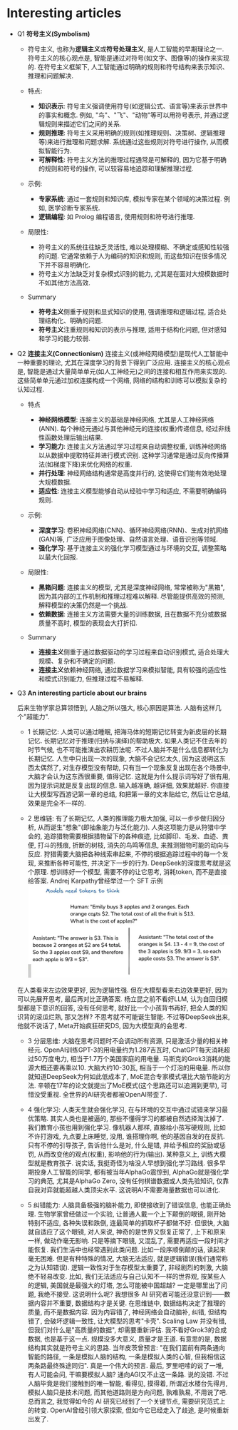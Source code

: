 # Interesting articles

- Q1 **符号主义(Symbolism)**
    - 符号主义, 也称为**逻辑主义**或**符号处理主义**, 是人工智能的早期理论之一. 符号主义的核心观点是, 智能是通过对符号(如文字、图像等)的操作来实现的. 在符号主义框架下, 人工智能通过明确的规则和符号结构来表示知识、推理和问题解决. 

    - 特点: 
        - **知识表示**: 符号主义强调使用符号(如逻辑公式、语言等)来表示世界中的事实和概念. 例如, "鸟"、"飞"、"动物"等可以用符号表示, 并通过逻辑规则来描述它们之间的关系. 
        - **规则推理**: 符号主义采用明确的规则(如推理规则、决策树、逻辑推理等)来进行推理和问题求解. 系统通过这些规则对符号进行操作, 从而模拟智能行为. 
        - **可解释性**: 符号主义方法的推理过程通常是可解释的, 因为它基于明确的规则和符号的操作, 可以较容易地追踪和理解推理过程. 

    - 示例: 
        - **专家系统**: 通过一套规则和知识库, 模拟专家在某个领域的决策过程. 例如, 医学诊断专家系统. 
        - **逻辑编程**: 如 Prolog 编程语言, 使用规则和符号进行推理. 

    - 局限性: 
        - 符号主义的系统往往缺乏灵活性, 难以处理模糊、不确定或感知性较强的问题. 它通常依赖于人为编码的知识和规则, 而这些知识在很多情况下并不容易明确化. 
        - 符号主义方法缺乏对复杂模式识别的能力, 尤其是在面对大规模数据时不如其他方法高效. 

    - Summary
        - **符号主义**侧重于规则和显式知识的使用, 强调推理和逻辑过程, 适合处理结构化、明确的问题. 
        - **符号主义**注重规则和知识的表示与推理, 适用于结构化问题, 但对感知和学习的能力较弱. 

- Q2 **连接主义(Connectionism)**
    连接主义(或神经网络模型)是现代人工智能中一种重要的理论, 尤其在深度学习的背景下得到广泛应用. 连接主义的核心观点是, 智能是通过大量简单单元(如人工神经元)之间的连接和相互作用来实现的. 这些简单单元通过加权连接构成一个网络, 网络的结构和训练可以模拟复杂的认知过程. 

    - 特点
        - **神经网络模型**: 连接主义的基础是神经网络, 尤其是人工神经网络(ANN). 每个神经元通过与其他神经元的连接(权重)传递信息, 经过非线性函数处理后输出结果. 
        - **学习能力**: 连接主义方法通过学习过程来自动调整权重, 训练神经网络以从数据中提取特征并进行模式识别. 这种学习通常是通过反向传播算法(如梯度下降)来优化网络的权重. 
        - **并行处理**: 神经网络结构通常是高度并行的, 这使得它们能有效地处理大规模数据. 
        - **适应性**: 连接主义模型能够自动从经验中学习和适应, 不需要明确编码规则. 

    - 示例: 
        - **深度学习**: 卷积神经网络(CNN)、循环神经网络(RNN)、生成对抗网络(GAN)等, 广泛应用于图像处理、自然语言处理、语音识别等领域. 
        - **强化学习**: 基于连接主义的强化学习模型通过与环境的交互, 调整策略以最大化回报. 

    - 局限性: 
        - **黑箱问题**: 连接主义的模型, 尤其是深度神经网络, 常常被称为"黑箱", 因为其内部的工作机制和推理过程难以解释. 尽管能提供高效的预测, 解释模型的决策仍然是一个挑战. 
        - **依赖数据**: 连接主义方法需要大量的训练数据, 且在数据不充分或数据质量不高时, 模型的表现会大打折扣. 

    - Summary
        - **连接主义**侧重于通过数据驱动的学习过程来自动识别模式, 适合处理大规模、复杂和不确定的问题. 
        - **连接主义**依赖神经网络, 通过数据学习来模拟智能, 具有较强的适应性和模式识别能力, 但推理过程不易解释.

- Q3 **An interesting particle about our brains**

    后来生物学家总算领悟到, 人脑之所以强大, 核心原因是算法. 人脑有这样几个"超能力".
    - 1 长期记忆: 人类可以通过睡眠, 把海马体的短期记忆转变为新皮层的长期记忆. 长期记忆对于推理(归纳与演绎)的帮助极大. 如果人类记不住去年的时节气候, 也不可能推演出农耕历法呢. 不过人脑并不是什么信息都转化为长期记忆. 人生中只出现一次的现象, 大脑不会记忆太久, 因为这说明这东西太偶然了, 对生存模型没有帮助, 只有当一个现象反复出现在各个场景中, 大脑才会认为这东西很重要, 值得记忆. 这就是为什么提示词写好了很有用, 因为提示词就是反复出现的信息. 输入越准确, 越详细, 效果就越好. 你直接让大模型写西游记第一章的总结, 和把第一章的文本贴给它, 然后让它总结, 效果是完全不一样的.

    - 2 思维链: 有了长期记忆, 人类的推理能力极大加强, 可以一步步做归因分析, 从而诞生"想象"(即抽象能力与泛化能力). 人类这项能力是从狩猎中学会的, 追踪猎物需要根据猎物留下的各种痕迹, 比如脚印、毛发、血迹、粪便, 打斗的残痕, 折断的树枝, 消失的鸟鸣等信息, 来推测猎物可能的动向与反应. 狩猎需要大脑把各种线索串起来, 不停的根据追踪过程中的每一个发现, 来推断各种可能性, 并决定下一步的行为. DeepSeek的深度思考就是这个原理. 想训练好一个模型, 需要不停的让它思考, 消耗token, 而不是直接给答案. Andrej Karpathy曾经举过一个 SFT 示例
        ![Untitled](General/1.png)

    在人类看来左边效果更好, 因为逻辑性强. 但在大模型看来右边效果更好, 因为可以先展开思考, 最后再对比正确答案. 杨立昆之前不看好LLM, 认为自回归模型都是下意识的回答, 没有任何思考, 就好比一个小孩背书再好, 把全人类的知识背的滚瓜烂熟, 那又怎样? 不思考就不可能诞生智能. 不过等DeepSeek出来, 他就不说话了, Meta开始疯狂研究DS, 因为大模型真的会思考.

    - 3 分层思维: 大脑在思考问题时不会调动所有资源, 只是激活少量的相关神经元. OpenAI训练GPT-3的用电量约为1.287吉瓦时, ChatGPT每天消耗超过50万度电力, 相当于1.7万个美国家庭的用电量. 马斯克的Grok3消耗的能源大概还要再乘以10. 大脑大约10-30瓦, 相当于一个灯泡的用电量. 所以你就知道DeepSeek为何如此低成本了, MoE混合专家模式堪比大脑节能的方法. 辛顿在17年的论文就提出了MoE模式(这个思路还可以追溯到更早), 可惜没受重视. 全世界的AI研究者都被OpenAI带歪了.

    - 4 强化学习: 人类天生就会强化学习, 在与环境的交互中通过试错来学习最优策略. 其实人类也是被逼的, 那些不懂得学习的都被自然选择淘汰掉了. 我们教育小孩也用到强化学习. 像机器人那样, 直接给小孩写硬规则, 比如不许打游戏, 九点要上床睡觉, 没用, 谁搭理你啊, 他的基因自发的在反抗. 只有不停的引导孩子, 告诉他什么是对, 什么是错, 并给予相应的奖励或惩罚, 从而改变他的观点(权重), 影响他的行为(输出). 某种意义上, 训练大模型就是教育孩子. 说实话, 我挺奇怪为啥没人早想到强化学习路线. 很多早期投身人工智能的同学, 都有被当年AlphaGo震惊到, AlphaGo就是强化学习的典范, 尤其是AlphaGo Zero, 没有任何棋谱数据或人类先验知识, 仅靠自我对弈就能超越人类顶尖水平. 这说明AI不需要海量数据也可以进化.
  
    - 5 纠错能力: 人脑具备极强的脑补能力, 即使接收到了错误信息, 也能正确处理. 生物学家曾经做过一个实验, 让普通人戴一个上下颠倒的眼镜, 刚开始特别不适应, 各种失误和跌倒, 连最简单的抓取杯子都做不好. 但很快, 大脑就自适应了这个眼镜, 对人来说, 神奇的是世界又恢复正常了, 上下和原来一样, 做动作毫无影响. 只是等摘下眼镜, 又混乱了, 需要再适应一段时间才能恢复. 我们生活中也经常遇到此类问题. 比如一段序顺倒颠的话, 读起来毫无困难. 但是有种特殊的情况, 大脑无法适应, 就是逻辑错误(我们通常称之为认知错误). 逻辑一致性对于生存模型太重要了, 非经剧烈的刺激, 大脑绝不轻易改变. 比如, 我们无法适应与自己认知不一样的世界观, 按某些人的逻辑, 美国就是最强大的灯塔, 怎么可能被中国超越? 一定是哪里出了问题, 我绝不接受. 这说明什么呢? 我想很多 AI 研究者可能还没意识到——数据内容并不重要, 数据结构才是关键. 在思维链中, 数据结构决定了推理的质量, 而不是数据内容. 因为内容错了, 神经网络会自动脑补, 纠错, 但结构错了, 会破坏逻辑一致性, 让大模型的思考"卡壳". Scaling Law 并没有错, 但我们对什么是"高质量的数据", 却需要重新评估. 我不看好Grok3的合成数据, 也是基于这一点. 规模没多大意义, 质量才是王道. 有意思的是, 数据结构其实就是符号主义的思路. 当年皮茨曾预言: "在我们面前有两条通向智能的路径, 一条是模拟人脑的结构, 一条是模拟人类的心智, 但我相信这两条路最终殊途同归". 真是一个伟大的预言. 最后, 罗里吧嗦的说了一堆, 有人可能会问, 干嘛要模拟人脑? 通向AGI又不止这一条路. 说的没错. 不过人脑毕竟是我们接触到的唯一智能, 看得见, 摸得着, 所谓近水楼台先得月, 模拟人脑只是技术问题, 而其他道路则是方向问题, 孰难孰易, 不用说了吧. 总而言之, 我觉得如今的 AI 研究已经到了一个关键节点, 需要研究范式上的转变. OpenAI曾经引领大家探索, 但如今它已经走入了歧途, 是时候重新出发了.